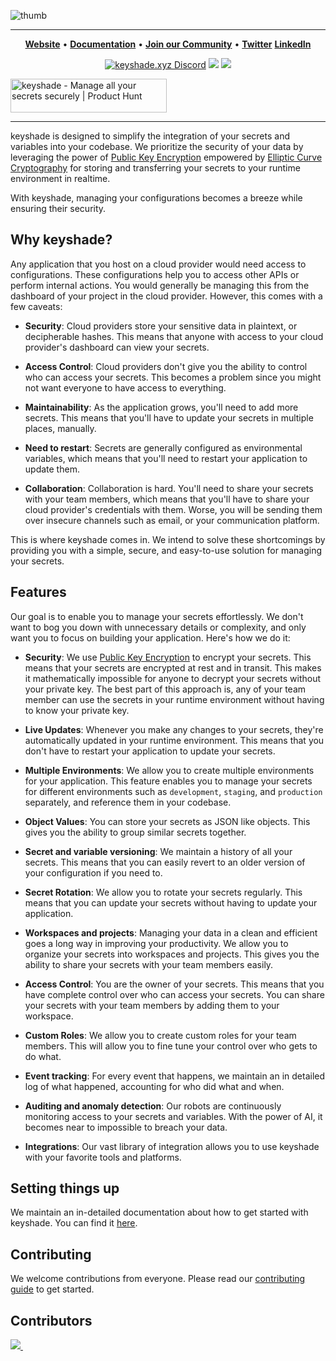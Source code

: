 ![thumb](https://github.com/keyshade-xyz/keyshade/assets/74916308/d3d00d59-a031-40bc-a17e-c57871cfd166)

---

<div align="left">

<p align="center">
    <a href="https://www.keyshade.xyz?ref=github" target="_blank"><b>Website</b></a> •
    <a href="https://docs.keyshade.xyz/" target="_blank"><b>Documentation</b></a> •
    <a href="https://discord.gg/acfN4k6dxU" target="_blank"><b>Join our Community</b></a> • 
    <a href="https://twitter.com/keyshade_xyz" target="_blank"><b>Twitter</b></a>
    <a href="https://www.linkedin.com/company/keyshade-xyz/" target="_blank"><b>LinkedIn</b></a>
</p>

<div align = "center">

[![keyshade.xyz Discord](https://dcbadge.vercel.app/api/server/m6TcpWBSdt)](https://discord.gg/pbBghfnC)
<a href="https://twitter.com/keyshade_xyz"><img src="https://img.shields.io/badge/X-000000?style=for-the-badge&logo=x&logoColor=white" /></a>
<a href="https://www.linkedin.com/company/keyshade-xyz/"><img src="https://img.shields.io/badge/LinkedIn-0077B5?style=for-the-badge&logo=linkedin&logoColor=white" /></a>

</div>

<p align="center>

<a href="https://www.producthunt.com/posts/keyshade?utm_source=badge-featured&utm_medium=badge&utm_souce=badge-keyshade" target="_blank"><img src="https://api.producthunt.com/widgets/embed-image/v1/featured.svg?post_id=436664&theme=light" alt="keyshade - Manage&#0032;all&#0032;your&#0032;secrets&#0032;securely | Product Hunt" style="width: 250px; height: 54px;" width="250" height="54" /></a>

</p>

---

keyshade is designed to simplify the integration of your secrets and variables into your codebase. We prioritize the security of your data by leveraging the power of [Public Key Encryption](https://en.m.wikipedia.org/wiki/Public-key_cryptography) empowered by [Elliptic Curve Cryptography](https://en.wikipedia.org/wiki/Elliptic-curve_cryptography) for storing and transferring your secrets to your runtime environment in realtime.

With keyshade, managing your configurations becomes a breeze while ensuring their security.

## Why keyshade?

Any application that you host on a cloud provider would need access to configurations. These configurations help you to access other APIs or perform internal actions. You would generally be managing this from the dashboard of your project in the cloud provider. However, this comes with a few caveats:

- **Security**: Cloud providers store your sensitive data in plaintext, or decipherable hashes. This means that anyone with access to your cloud provider's dashboard can view your secrets.

- **Access Control**: Cloud providers don't give you the ability to control who can access your secrets. This becomes a problem since you might not want everyone to have access to everything.

- **Maintainability**: As the application grows, you'll need to add more secrets. This means that you'll have to update your secrets in multiple places, manually.

- **Need to restart**: Secrets are generally configured as environmental variables, which means that you'll need to restart your application to update them.

- **Collaboration**: Collaboration is hard. You'll need to share your secrets with your team members, which means that you'll have to share your cloud provider's credentials with them. Worse, you will be sending them over insecure channels such as email, or your communication platform.

This is where keyshade comes in. We intend to solve these shortcomings by providing you with a simple, secure, and easy-to-use solution for managing your secrets.

## Features

Our goal is to enable you to manage your secrets effortlessly. We don't want to bog you down with unnecessary details or complexity, and only want you to focus on building your application. Here's how we do it:

- **Security**: We use [Public Key Encryption](https://en.m.wikipedia.org/wiki/Public-key_cryptography) to encrypt your secrets. This means that your secrets are encrypted at rest and in transit. This makes it mathematically impossible for anyone to decrypt your secrets without your private key. The best part of this approach is, any of your team member can use the secrets in your runtime environment without having to know your private key.

- **Live Updates**: Whenever you make any changes to your secrets, they're automatically updated in your runtime environment. This means that you don't have to restart your application to update your secrets.

- **Multiple Environments**: We allow you to create multiple environments for your application. This feature enables you to manage your secrets for different environments such as `development`, `staging`, and `production` separately, and reference them in your codebase.

- **Object Values**: You can store your secrets as JSON like objects. This gives you the ability to group similar secrets together.

- **Secret and variable versioning**: We maintain a history of all your secrets. This means that you can easily revert to an older version of your configuration if you need to.

- **Secret Rotation**: We allow you to rotate your secrets regularly. This means that you can update your secrets without having to update your application.

- **Workspaces and projects**: Managing your data in a clean and efficient goes a long way in improving your productivity. We allow you to organize your secrets into workspaces and projects. This gives you the ability to share your secrets with your team members easily.

- **Access Control**: You are the owner of your secrets. This means that you have complete control over who can access your secrets. You can share your secrets with your team members by adding them to your workspace.

- **Custom Roles**: We allow you to create custom roles for your team members. This will allow you to fine tune your control over who gets to do what.

- **Event tracking**: For every event that happens, we maintain an in detailed log of what happened, accounting for who did what and when.

- **Auditing and anomaly detection**: Our robots are continuously monitoring access to your secrets and variables. With the power of AI, it becomes near to impossible to breach your data.

- **Integrations**: Our vast library of integration allows you to use keyshade with your favorite tools and platforms.

## Setting things up

We maintain an in-detailed documentation about how to get started with keyshade. You can find it [here](https://docs.keyshade.xyz/contributing-to-keyshade/setting-things-up).

## Contributing

We welcome contributions from everyone. Please read our [contributing guide](./CONTRIBUTING.md) to get started.

## Contributors

<a href="https://github.com/keyshade-xyz/keyshade/graphs/contributors">
  <img src="https://contrib.rocks/image?repo=keyshade-xyz/keyshade&max=400&columns=20" />
  <img src="https://us-central1-tooljet-hub.cloudfunctions.net/github" width="0" height="0" />
</a>
